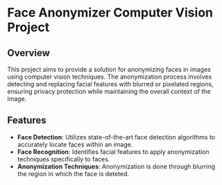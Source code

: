 # Face Anonymizer Computer Vision Project

## Overview
This project aims to provide a solution for anonymizing faces in images using computer vision techniques. The anonymization process involves detecting and replacing facial features with blurred or pixelated regions, ensuring privacy protection while maintaining the overall context of the image.

## Features
- **Face Detection**: Utilizes state-of-the-art face detection algorithms to accurately locate faces within an image.
- **Face Recognition**: Identifies facial features to apply anonymization techniques specifically to faces.
- **Anonymization Techniques**: Anonymization is done through blurring the region in which the face is deteted.

